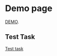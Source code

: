 # Demo page

[DEMO](https://anatolii-bukoros.github.io/rick-and-morty/).

## Test Task

[Test task](https://docs.google.com/document/d/1doJECzHjMYboiJDrzlG-mHCHcZPZ7niUN4bpg78ylDI/edit#)
